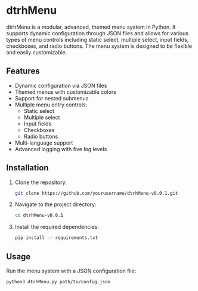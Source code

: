 # dtrhMenu

dtrhMenu is a modular, advanced, themed menu system in Python. It supports dynamic configuration through JSON files and allows for various types of menu controls including static select, multiple select, input fields, checkboxes, and radio buttons. The menu system is designed to be flexible and easily customizable.

## Features
- Dynamic configuration via JSON files
- Themed menus with customizable colors
- Support for nested submenus
- Multiple menu entry controls:
  - Static select
  - Multiple select
  - Input fields
  - Checkboxes
  - Radio buttons
- Multi-language support
- Advanced logging with five log levels

## Installation

1. Clone the repository:
    ```bash
    git clone https://github.com/yourusername/dtrhMenu-v0.0.1.git
    ```

2. Navigate to the project directory:
    ```bash
    cd dtrhMenu-v0.0.1
    ```

3. Install the required dependencies:
    ```bash
    pip install -r requirements.txt
    ```

## Usage

Run the menu system with a JSON configuration file:
```bash
python3 dtrhMenu.py path/to/config.json

